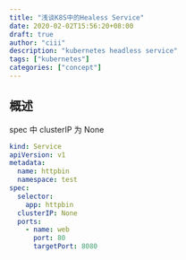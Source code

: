 ```yaml
---
title: "浅谈K8S中的Healess Service"
date: 2020-02-02T15:56:20+08:00
draft: true
author: "ciii"
description: "kubernetes headless service"
tags: ["kubernetes"]
categories: ["concept"]
---
```


## 概述

<!--more-->

spec 中 clusterIP 为 None

```yml
kind: Service
apiVersion: v1
metadata:
  name: httpbin
  namespace: test
spec:
  selector:
    app: httpbin
  clusterIP: None
  ports:
    - name: web
      port: 80
      targetPort: 8080
```
